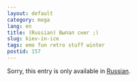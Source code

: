 ```yaml
---
layout: default
category: mega
lang: en
title: (Russian) Выпал снег ;)
slug: kiev-in-ice
tags: emo fun retro stuff winter 
postid: 157
---
```

<p>Sorry, this entry is only available in <a href="http://mega.genn.org/export/getposts.php">Russian</a>.</p>